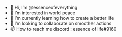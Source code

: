 - 👋 Hi, I’m @essenceofeverything
- 👀 I’m interested in world peace
- 🌱 I’m currently learning how to create a better life
- 💞️ I’m looking to collaborate on smoother actions
- 📫 How to reach me discord : essence of life#9160

<!---
essenceofeverything/essenceofeverything is a ✨ special ✨ repository because its `README.md` (this file) appears on your GitHub profile.
You can click the Preview link to take a look at your changes.
--->
